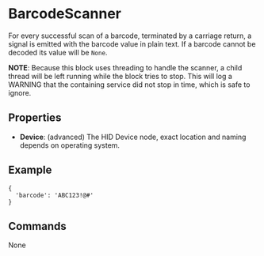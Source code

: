 BarcodeScanner
===
For every successful scan of a barcode, terminated by a carriage return, a signal is emitted with the barcode value in plain text. If a barcode cannot be decoded its value will be `None`.

**NOTE**: Because this block uses threading to handle the scanner, a child thread will be left running while the block tries to stop. This will log a WARNING that the containing service did not stop in time, which is safe to ignore.

Properties
---
- **Device**: (advanced) The HID Device node, exact location and naming depends on operating system.

Example
---
```
{
  'barcode': 'ABC123!@#'
}
```

Commands
---
None
